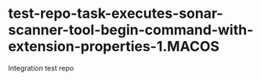 # test-repo-task-executes-sonar-scanner-tool-begin-command-with-extension-properties-1.MACOS
Integration test repo
